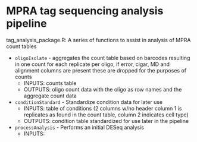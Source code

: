 # MPRA tag sequencing analysis pipeline

tag_analysis_package.R:
      A series of functions to assist in analysis of MPRA count tables

   * `oligoIsolate` - aggregates the count table based on barcodes resulting in one count for each replicate per oligo, if error, cigar, MD and alignment columns are present these are dropped for the purposes of counts
       * INPUTS:  counts table
       * OUTPUTS: oligo count data with the oligo as row names and the aggregate count data
   * `conditionStandard` - Standardize condition data for later use
       * INPUTS:  table of conditions (2 columns w/no header column 1 is replicates as found in the count table, column 2 indicates cell type)
       * OUTPUTS: condition table standardized for use later in the pipeline
   * `processAnalysis` - Performs an initial DESeq analysis
       * INPUTS:  
